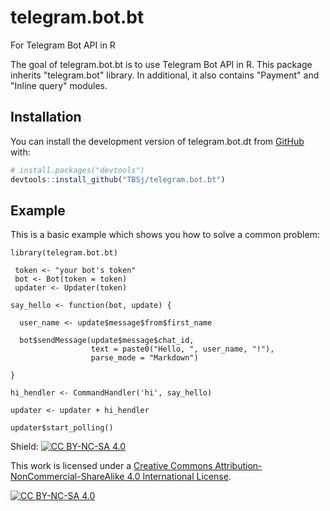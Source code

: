 # telegram.bot.bt
 For Telegram Bot API in R

The goal of telegram.bot.bt is to use Telegram Bot API in R. This package inherits "telegram.bot" library. In additional, it also contains "Payment" and "Inline query" modules.

## Installation

You can install the development version of telegram.bot.dt from [GitHub](https://github.com/) with:

``` r
# install.packages("devtools")
devtools::install_github("TBSj/telegram.bot.bt")

```
## Example

This is a basic example which shows you how to solve a common problem:

```{r example}
library(telegram.bot.bt)

 token <- "your bot's token"
 bot <- Bot(token = token)
 updater <- Updater(token)

say_hello <- function(bot, update) {

  user_name <- update$message$from$first_name

  bot$sendMessage(update$message$chat_id, 
                  text = paste0("Hello, ", user_name, "!"), 
                  parse_mode = "Markdown")

}

hi_hendler <- CommandHandler('hi', say_hello)

updater <- updater + hi_hendler

updater$start_polling()
```


Shield: [![CC BY-NC-SA 4.0][cc-by-nc-sa-shield]][cc-by-nc-sa]

This work is licensed under a
[Creative Commons Attribution-NonCommercial-ShareAlike 4.0 International License][cc-by-nc-sa].

[![CC BY-NC-SA 4.0][cc-by-nc-sa-image]][cc-by-nc-sa]

[cc-by-nc-sa]: http://creativecommons.org/licenses/by-nc-sa/4.0/
[cc-by-nc-sa-image]: https://licensebuttons.net/l/by-nc-sa/4.0/88x31.png
[cc-by-nc-sa-shield]: https://img.shields.io/badge/License-CC%20BY--NC--SA%204.0-lightgrey.svg
